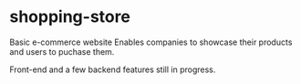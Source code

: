 # shopping-store
Basic e-commerce website
Enables companies to showcase their products and users to puchase them.

Front-end and a few backend features still in progress.
